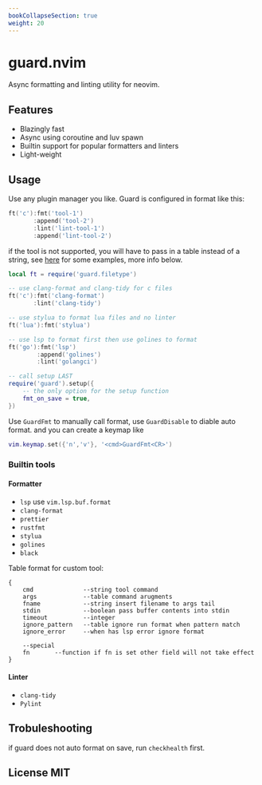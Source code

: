 ```yaml
---
bookCollapseSection: true
weight: 20
---
```


# guard.nvim

Async formatting and linting utility for neovim.

## Features

- Blazingly fast
- Async using coroutine and luv spawn
- Builtin support for popular formatters and linters
- Light-weight

## Usage

Use any plugin manager you like. Guard is configured in format like this:

```lua
ft('c'):fmt('tool-1')
       :append('tool-2')
       :lint('lint-tool-1')
       :append('lint-tool-2')
```

if the tool is not supported, you will have to pass in a table instead of a string, see [here](https://github.com/nvimdev/guard.nvim/tree/main/lua%2Fguard%2Ftools) for some examples, more info below.

```lua
local ft = require('guard.filetype')

-- use clang-format and clang-tidy for c files
ft('c'):fmt('clang-format')
       :lint('clang-tidy')

-- use stylua to format lua files and no linter
ft('lua'):fmt('stylua')

-- use lsp to format first then use golines to format
ft('go'):fmt('lsp')
        :append('golines')
        :lint('golangci')

-- call setup LAST
require('guard').setup({
    -- the only option for the setup function
    fmt_on_save = true,
})
```

Use `GuardFmt` to manually call format, use `GuardDisable` to diable auto format. and you can create
a keymap like

```lua
vim.keymap.set({'n','v'}, '<cmd>GuardFmt<CR>')
```

### Builtin tools

#### Formatter

- `lsp` use `vim.lsp.buf.format`
- `clang-format`
- `prettier`
- `rustfmt`
- `stylua`
- `golines`
- `black`

Table format for custom tool:

```
{
    cmd              --string tool command
    args             --table command arugments
    fname            --string insert filename to args tail
    stdin            --boolean pass buffer contents into stdin
    timeout          --integer
    ignore_pattern   --table ignore run format when pattern match
    ignore_error     --when has lsp error ignore format

    --special
    fn       --function if fn is set other field will not take effect
}
```

#### Linter

- `clang-tidy`
- `Pylint`

## Trobuleshooting

if guard does not auto format on save, run `checkhealth` first.

## License MIT
